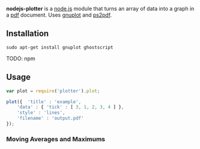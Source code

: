 **nodejs-plotter** is a [node.js](http://nodejs.org/) module that turns an array of data into a graph in a [pdf](http://www.adobe.com/products/acrobat/adobepdf.html) document. Uses [gnuplot](http://www.gnuplot.info/) and [ps2pdf](http://pages.cs.wisc.edu/~ghost/doc/AFPL/6.50/Ps2pdf.htm).

## Installation ##

```
sudo apt-get install gnuplot ghostscript
```

TODO: npm

## Usage ##

```javascript
var plot = require('plotter').plot;

plot({	'title' : 'example',
	'data' : { 'tick' : [ 3, 1, 2, 3, 4 ] },
	'style'	: 'lines',
	'filename' : 'output.pdf'
});
```



### Moving Averages and Maximums ###


